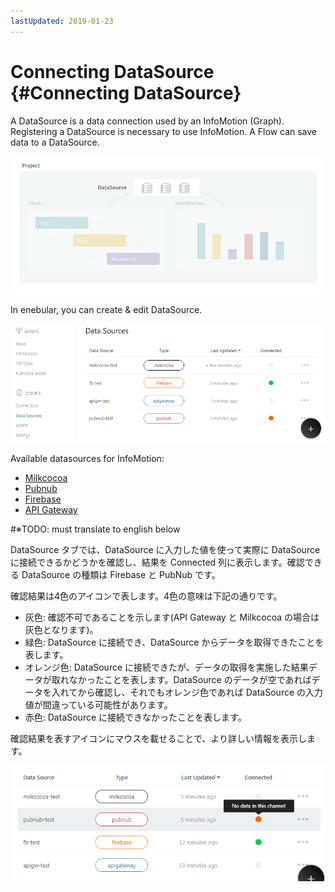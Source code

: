 ```yaml
---
lastUpdated: 2019-01-23
---
```


# Connecting DataSource {#Connecting DataSource}

A DataSource is a data connection used by an InfoMotion (Graph). 
Registering a DataSource is necessary to use InfoMotion. 
A Flow can save data to a DataSource. 

![](../_asset/images/InfoMotion/datasources/aboutdatasource.png) 

In enebular, you can create & edit DataSource. 

![](../_asset/images/InfoMotion/datasources/datasource.png) 

Available datasources for InfoMotion:
- [Milkcocoa](./DataSource/Milkcocoa/CreateDataSource.md)
- [Pubnub](./DataSource/Pubnub/CreateDataSource.md)
- [Firebase](./DataSource/Firebase/CreateDataSource.md)
- [API Gateway](./DataSource/APIGateway/CreateDataSource.md)

#※TODO: must translate to english below

DataSource タブでは、DataSource に入力した値を使って実際に DataSource に接続できるかどうかを確認し、結果を Connected 列に表示します。確認できる DataSource の種類は Firebase と PubNub です。

確認結果は4色のアイコンで表します。4色の意味は下記の通りです。

* 灰色: 確認不可であることを示します(API Gateway と Milkcocoa の場合は灰色となります)。
* 緑色: DataSource に接続でき、DataSource からデータを取得できたことを表します。
* オレンジ色: DataSource に接続できたが、データの取得を実施した結果データが取れなかったことを表します。DataSource のデータが空であればデータを入れてから確認し、それでもオレンジ色であれば DataSource の入力値が間違っている可能性があります。
* 赤色: DataSource に接続できなかったことを表します。

確認結果を表すアイコンにマウスを載せることで、より詳しい情報を表示します。

![](../_asset/images/InfoMotion/datasources/datasource-check-tooltip.png) 
